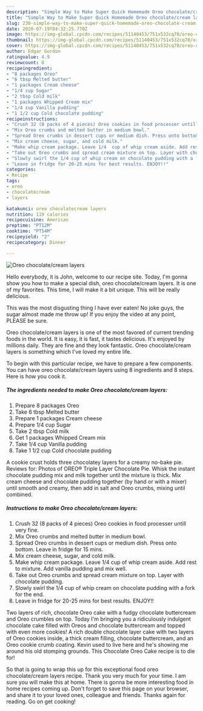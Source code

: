 ```yaml
---
description: "Simple Way to Make Super Quick Homemade Oreo chocolate/cream layers"
title: "Simple Way to Make Super Quick Homemade Oreo chocolate/cream layers"
slug: 230-simple-way-to-make-super-quick-homemade-oreo-chocolate-cream-layers
date: 2020-07-19T04:32:25.770Z
image: https://img-global.cpcdn.com/recipes/51140453/751x532cq70/oreo-chocolatecream-layers-recipe-main-photo.jpg
thumbnail: https://img-global.cpcdn.com/recipes/51140453/751x532cq70/oreo-chocolatecream-layers-recipe-main-photo.jpg
cover: https://img-global.cpcdn.com/recipes/51140453/751x532cq70/oreo-chocolatecream-layers-recipe-main-photo.jpg
author: Edgar Gordon
ratingvalue: 4.9
reviewcount: 8
recipeingredient:
- "8 packages Oreo"
- "6 tbsp Melted butter"
- "1 packages Cream cheese"
- "1/4 cup Sugar"
- "2 tbsp Cold milk"
- "1 packages Whipped Cream mix"
- "1/4 cup Vanilla pudding"
- "1 1/2 cup Cold chocolate pudding"
recipeinstructions:
- "Crush 32 (8 packs of 4 pieces) Oreo cookies in food processer untill very fine."
- "Mix Oreo crumbs and melted butter in medium bowl."
- "Spread Oreo crumbs in dessert cups or medium dish. Press onto bottom. Leave in fridge for 15 mins."
- "Mix cream cheese, sugar, and cold milk."
- "Make whip cream package. Leave 1/4  cup of whip cream aside. Add rest to mixture. Add vanilla pudding and mix well."
- "Take out Oreo crumbs and spread cream mixture on top. Layer with chocolate pudding."
- "Slowly swirl the 1/4 cup of whip cream on chocolate pudding with a fork for the end."
- "Leave in fridge for 20-25 mins for best results. ENJOY!!"
categories:
- Recipe
tags:
- oreo
- chocolatecream
- layers

katakunci: oreo chocolatecream layers 
nutrition: 119 calories
recipecuisine: American
preptime: "PT12M"
cooktime: "PT54M"
recipeyield: "2"
recipecategory: Dinner

---
```



![Oreo chocolate/cream layers](https://img-global.cpcdn.com/recipes/51140453/751x532cq70/oreo-chocolatecream-layers-recipe-main-photo.jpg)

Hello everybody, it is John, welcome to our recipe site. Today, I'm gonna show you how to make a special dish, oreo chocolate/cream layers. It is one of my favorites. This time, I will make it a bit unique. This will be really delicious.

This was the most disgusting thing I have ever eaten! No joke guys, the sugar almost made me throw up! If you enjoy the video at any point, PLEASE be sure.

Oreo chocolate/cream layers is one of the most favored of current trending foods in the world. It is easy, it is fast, it tastes delicious. It's enjoyed by millions daily. They are fine and they look fantastic. Oreo chocolate/cream layers is something which I've loved my entire life.


To begin with this particular recipe, we have to prepare a few components. You can have oreo chocolate/cream layers using 8 ingredients and 8 steps. Here is how you cook it.

<!--inarticleads1-->

##### The ingredients needed to make Oreo chocolate/cream layers:

1. Prepare 8 packages Oreo
1. Take 6 tbsp Melted butter
1. Prepare 1 packages Cream cheese
1. Prepare 1/4 cup Sugar
1. Take 2 tbsp Cold milk
1. Get 1 packages Whipped Cream mix
1. Take 1/4 cup Vanilla pudding
1. Take 1 1/2 cup Cold chocolate pudding


A cookie crust holds three chocolatey layers for a creamy no-bake pie. Reviews for: Photos of OREO® Triple Layer Chocolate Pie. Whisk the instant chocolate pudding mix and milk together until the mixture is thick. Mix cream cheese and chocolate pudding together (by hand or with a mixer) until smooth and creamy, then add in salt and Oreo crumbs, mixing until combined. 

<!--inarticleads2-->

##### Instructions to make Oreo chocolate/cream layers:

1. Crush 32 (8 packs of 4 pieces) Oreo cookies in food processer untill very fine.
1. Mix Oreo crumbs and melted butter in medium bowl.
1. Spread Oreo crumbs in dessert cups or medium dish. Press onto bottom. Leave in fridge for 15 mins.
1. Mix cream cheese, sugar, and cold milk.
1. Make whip cream package. Leave 1/4  cup of whip cream aside. Add rest to mixture. Add vanilla pudding and mix well.
1. Take out Oreo crumbs and spread cream mixture on top. Layer with chocolate pudding.
1. Slowly swirl the 1/4 cup of whip cream on chocolate pudding with a fork for the end.
1. Leave in fridge for 20-25 mins for best results. ENJOY!!


Two layers of rich, chocolate Oreo cake with a fudgy chocolate buttercream and Oreo crumbles on top. Today I&#39;m bringing you a ridiculously indulgent chocolate cake filled with Oreos and chocolate buttercream and topped with even more cookies! A rich double chocolate layer cake with two layers of Oreo cookies inside, a thick cream filling, chocolate buttercream, and an Oreo cookie crumb coating. Kevin used to live here and he&#39;s showing me around his old stomping grounds. This Chocolate Oreo Cake recipe is to die for! 

So that is going to wrap this up for this exceptional food oreo chocolate/cream layers recipe. Thank you very much for your time. I am sure you will make this at home. There is gonna be more interesting food in home recipes coming up. Don't forget to save this page on your browser, and share it to your loved ones, colleague and friends. Thanks again for reading. Go on get cooking!
